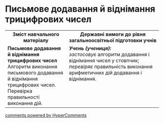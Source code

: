 <div id="hypercomments_widget" class="js-hypercomments-widget invisible"></div>

# Письмове додавання й віднімання трицифрових чисел
<table>
  <tr>
    <td width="40%" align="center"><b>Зміст навчального матеріалу<b></td>
    <td width="60%" align="center"><b>Державні вимоги до рівня загальноосвітньої підготовки учнів</b></td>
  </tr>
  <tr>
    <td width="40%" style="vertical-align:top !important;"><b>Письмове додавання й віднімання трицифрових чисел</b><br>
Алгоритм виконання письмового додавання й віднімання трицифрових чисел. <br>
Перевірка правильності виконання дій.<br></td>
    <td width="60%" style="vertical-align:top !important;"><i><b>Учень (учениця):</b></i><br>
<i>застосовує</i> алгоритм додавання і віднімання чисел у стовпчик;<br>
<i>перевіряє</i> правильність виконання арифметичних дій додавання і віднімання.<br></td>
  </tr>
</table>

<div class="js-hypercomments-container">
    <a href="http://hypercomments.com" class="hc-link" title="comments widget">comments powered by HyperComments</a>
</div>